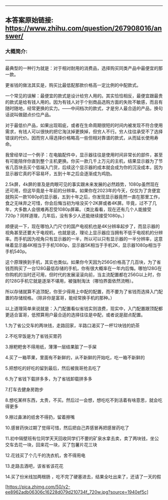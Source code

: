 ----------------------------------------
## 本答案原始链接: https://www.zhihu.com/question/267908016/answer/
### 大概简介: 
----------------------------------------
最典型的一种行为就是：对于相对耐用的消费品，选择购买同类产品中最便宜的那一款。

更省钱的做法其实是，购买比最低配那款价格高一定比例的中配款式。

一个常见的误解：最便宜的款式是设计给穷人用的。其实恰恰相反，最便宜跟最贵的款式是给有钱人用的。因为有钱人对于个别商品选购方面的失败不敏感，而且有随时随地，经常更换的实力。——中间档次的款式，才是穷人最合适的产品，换句话说叫做甜点价位产品。

对于最低价产品，如果出现瑕疵，或者在生命周期很短的时间内被发现不符合使用需求，有钱人可以很快的把它淘汰掉更换掉，但穷人不行。穷人往往承受不了选择错误的代价。因而穷人得选择价格略高一些但相对靠谱的款式，从而延长使用寿命。




我曾经举过一个例子：在电脑配件中，显示器往往是使用时间非常长的部件，甚至有可能陪伴你直到整个主机更换。你买一款几千上万元的主机，结果显示器为了节省几百块去买个低端入门货，后续这个显示器的成本就会成为你的沉没成本，因为显示器它真的不容易坏，五到十年之后会逐渐成为鸡肋。

2.5k屏，4k屏的普及是肉眼可见的事实跟未来发展的必然趋势，1080p虽然现在还可用，但这毕竟是十年前的分辨率。如果你在2023年的今天，仅仅为了贪便宜就购买一款1080p的显示器，五到十年之后，你发现显示器竟然一直在那里工作，食之无味弃之可惜，你会后悔当初为啥没买个2K屏或者4K屏。毕竟，过不了几年，大多数人会很难再忍受1080p屏幕。（类比看看，现在还有几个人能接受720p？同样道理，几年后，没有多少人还能继续接受1080p。）

顺便说一下，现在哪怕入门尺寸的国产电视机也是4K分辨率起步了，而显示器的视角甚至还要大于电视机，也就是说，理论上显示器应当拥有不低于电视机的分辨率。而手机因为视角只有显示器的一半，所以可以只有显示器的一半分辨率，这意味着显示器4K相当于手机1080p，显示器5K相当于手机2K，显示器1080p相当于手机540p。




这个原理换到手机，其实也类似。如果你今天因为256G价格高了几百块，为了省钱而购买了一台128G最低存储的手机，你有很大概率在一年内后悔。哪怕128G在你购机的当时还可用，但时代的发展滚滚向前，当主流配置都在256G以上时，你的128G手机它就是逐渐不堪用，被强制淘汰（哪怕界面依然流畅）。

所以存储就算不追顶配，你至少得用上中配的配置，而不要为了省钱而选择入门配置的存储规格。（除非你是富哥，能经常换手机的那种。）




以上道理简单来说就是：入门配置看似省钱实则浪费，现实中，入门配置跟顶配都更适合富哥，低预算用户最合适的选择往往是中配，或者说是甜点配置。



1.为了省公交车的两块钱，走路回家，半路口渴买了一杯12块钱的奶茶

2.不吃早饭是为了省钱买胃药

3.擦粑粑舍不得用纸，薄薄一层结果脏了一手屎

4.买了一箱苹果，里面有不新鲜的，从不新鲜的开始吃，吃一箱不新鲜的

5.把想吃的好吃的留到最后，然后被我哥抢去吃了

6.为了省钱下载拼多多，为了省钱卸载拼多多

7.打车去健身房跑步

8.想吃某样东西，太贵，不买。然后过一会想，想吃吃不到活着有啥意思，就会吃得更多

9.擦过鼻涕的纸舍不得扔，留着擦嘴

10.感冒药快过期了觉得可惜，然后把自己弄感冒再把感冒药吃了

11.初中隔壁班有位同学天天回收同学们不要的矿泉水拿去卖，卖了两块钱，坐公交车去花一块，回来花一块，买了包薯片花三块

12.花钱买了个几千的洗衣机，舍不得用电

13.走路去酒吧，该省省该花花

14.买了份米线加两根肠 ，吃不完了硬塞进去，结果全吐出来了，还请了一天的假

[https://pica.zhimg.com/50/v2-ee8962adb06306c16228d079d210734f_720w.jpg?source=1940ef5c]